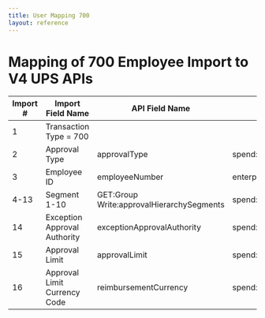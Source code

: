 ```yaml
---
title: User Mapping 700
layout: reference
---
```

# Mapping of 700 Employee Import to V4 UPS APIs

Import #|Import Field Name|API Field Name|Extension
---|---|---|---
1|Transaction Type = 700||
2|Approval Type|approvalType|spend:2.0:ApproverLimit
3|Employee ID|employeeNumber|enterprise:2.0:User
4-13|Segment 1-10|GET:Group Write:approvalHierarchySegments|spend:2.0:ApproverLimit
14|Exception Approval Authority|exceptionApprovalAuthority|spend:2.0:ApproverLimit
15|Approval Limit|approvalLimit|spend:2.0:ApproverLimit
16|Approval Limit Currency Code|reimbursementCurrency|spend:2.0:ApproverLimit
